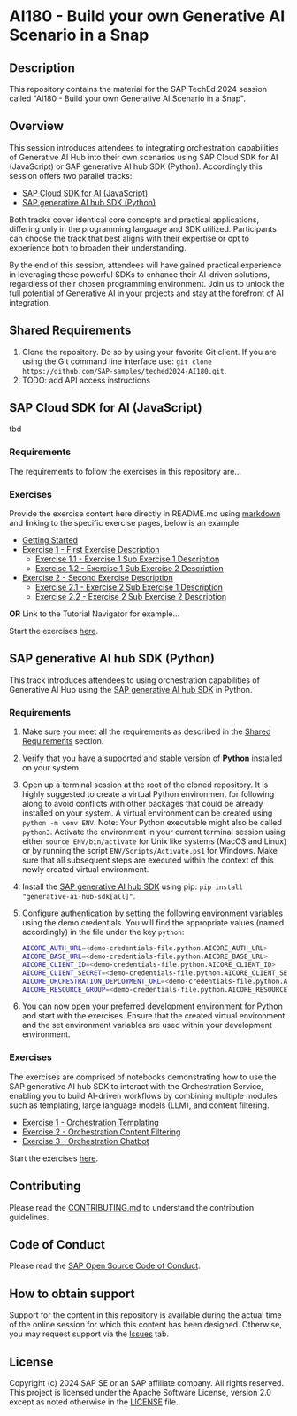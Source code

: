 # AI180 - Build your own Generative AI Scenario in a Snap

## Description

This repository contains the material for the SAP TechEd 2024 session called "AI180 - Build your own Generative AI Scenario in a Snap".

## Overview

This session introduces attendees to integrating orchestration capabilities of Generative AI Hub into their own scenarios using SAP Cloud SDK for AI (JavaScript) or SAP generative AI hub SDK (Python).
Accordingly this session offers two parallel tracks:

- [SAP Cloud SDK for AI (JavaScript)](#sap-cloud-sdk-for-ai-javascript)
- [SAP generative AI hub SDK (Python)](#sap-generative-ai-hub-sdk-python)

Both tracks cover identical core concepts and practical applications, differing only in the programming language and SDK utilized. Participants can choose the track that best aligns with their expertise or opt to experience both to broaden their understanding.

By the end of this session, attendees will have gained practical experience in leveraging these powerful SDKs to enhance their AI-driven solutions, regardless of their chosen programming environment. Join us to unlock the full potential of Generative AI in your projects and stay at the forefront of AI integration.

## Shared Requirements

1. Clone the repository. Do so by using your favorite Git client. If you are using the Git command line interface use: `git clone https://github.com/SAP-samples/teched2024-AI180.git`.
2. TODO: add API access instructions

## SAP Cloud SDK for AI (JavaScript)

tbd

### Requirements

The requirements to follow the exercises in this repository are...

### Exercises

Provide the exercise content here directly in README.md using [markdown](https://guides.github.com/features/mastering-markdown/) and linking to the specific exercise pages, below is an example.

- [Getting Started](exercises/javascript/ex0/)
- [Exercise 1 - First Exercise Description](exercises/javascript/ex1/)
  - [Exercise 1.1 - Exercise 1 Sub Exercise 1 Description](exercises/javascript/ex1#exercise-11-sub-exercise-1-description)
  - [Exercise 1.2 - Exercise 1 Sub Exercise 2 Description](exercises/javascript/ex1#exercise-12-sub-exercise-2-description)
- [Exercise 2 - Second Exercise Description](exercises/javascript/ex2/)
  - [Exercise 2.1 - Exercise 2 Sub Exercise 1 Description](exercises/javascript/ex2#exercise-21-sub-exercise-1-description)
  - [Exercise 2.2 - Exercise 2 Sub Exercise 2 Description](exercises/javascript/ex2#exercise-22-sub-exercise-2-description)

**OR** Link to the Tutorial Navigator for example...

Start the exercises [here](https://developers.sap.com/tutorials/abap-environment-trial-onboarding.html).

## SAP generative AI hub SDK (Python)

This track introduces attendees to using orchestration capabilities of Generative AI Hub using the [SAP generative AI hub SDK](https://pypi.org/project/generative-ai-hub-sdk/) in Python.

### Requirements

1. Make sure you meet all the requirements as described in the [Shared Requirements](#shared-requirements) section.
2. Verify that you have a supported and stable version of **Python** installed on your system.
3. Open up a terminal session at the root of the cloned repository. It is highly suggested to create a virtual Python environment for following along to avoid conflicts with other packages that could be already installed on your system. A virtual environment can be created using `python -m venv ENV`. Note: Your Python executable might also be called `python3`. Activate the environment in your current terminal session using either `source ENV/bin/activate` for Unix like systems (MacOS and Linux) or by running the script `ENV/Scripts/Activate.ps1` for Windows. Make sure that all subsequent steps are executed within the context of this newly created virtual environment.
4. Install the [SAP generative AI hub SDK](https://pypi.org/project/generative-ai-hub-sdk/) using pip: `pip install "generative-ai-hub-sdk[all]"`.
5. Configure authentication by setting the following environment variables using the demo credentials. You will find the appropriate values (named accordingly) in the file under the key `python`:

   ```bash
   AICORE_AUTH_URL=<demo-credentials-file.python.AICORE_AUTH_URL>
   AICORE_BASE_URL=<demo-credentials-file.python.AICORE_BASE_URL>
   AICORE_CLIENT_ID=<demo-credentials-file.python.AICORE_CLIENT_ID>
   AICORE_CLIENT_SECRET=<demo-credentials-file.python.AICORE_CLIENT_SECRET>
   AICORE_ORCHESTRATION_DEPLOYMENT_URL=<demo-credentials-file.python.AICORE_ORCHESTRATION_DEPLOYMENT_URL>
   AICORE_RESOURCE_GROUP=<demo-credentials-file.python.AICORE_RESOURCE_GROUP>
   ```

6. You can now open your preferred development environment for Python and start with the exercises. Ensure that the created virtual environment and the set environment variables are used within your development environment.

### Exercises

The exercises are comprised of notebooks demonstrating how to use the SAP generative AI hub SDK to interact with the Orchestration Service, enabling you to build AI-driven workflows by combining multiple modules such as templating, large language models (LLM), and content filtering.

- [Exercise 1 - Orchestration Templating](exercises/python/ex0.ipynb)
- [Exercise 2 - Orchestration Content Filtering](exercises/python/ex1.ipynb)
- [Exercise 3 - Orchestration Chatbot](exercises/python/ex2.ipynb)

Start the exercises [here](exercises/python/ex0.ipynb).

## Contributing

Please read the [CONTRIBUTING.md](./CONTRIBUTING.md) to understand the contribution guidelines.

## Code of Conduct

Please read the [SAP Open Source Code of Conduct](https://github.com/SAP-samples/.github/blob/main/CODE_OF_CONDUCT.md).

## How to obtain support

Support for the content in this repository is available during the actual time of the online session for which this content has been designed. Otherwise, you may request support via the [Issues](../../issues) tab.

## License

Copyright (c) 2024 SAP SE or an SAP affiliate company. All rights reserved. This project is licensed under the Apache Software License, version 2.0 except as noted otherwise in the [LICENSE](LICENSES/Apache-2.0.txt) file.

